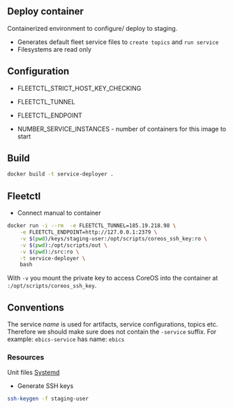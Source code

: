 ## Deploy container
Containerized environment to configure/ deploy to staging.

* Generates default fleet service files to `create topics` and `run service`
* Filesystems are read only

## Configuration
* FLEETCTL_STRICT_HOST_KEY_CHECKING
* FLEETCTL_TUNNEL
* FLEETCTL_ENDPOINT

* NUMBER_SERVICE_INSTANCES - number of containers for this image to start

## Build
~~~bash
docker build -t service-deployer .
~~~
## Fleetctl

* Connect manual to container
~~~bash
docker run -i --rm  -e FLEETCTL_TUNNEL=185.19.218.98 \
    -e FLEETCTL_ENDPOINT=http://127.0.0.1:2379 \
    -v $(pwd)/keys/staging-user:/opt/scripts/coreos_ssh_key:ro \
    -v $(pwd):/opt/scripts/out \
    -v $(pwd):/src:ro \
    -t service-deployer \
    bash
~~~
With `-v` you mount the private key to access CoreOS into the container at `:/opt/scripts/coreos_ssh_key`.

 
## Conventions
The service *name* is used for artifacts, service configurations, topics etc. Therefore we should make sure does not contain the `-service` suffix. For example: `ebics-service` has name: `ebics`

### Resources
Unit files [Systemd](http://www.freedesktop.org/software/systemd/man/systemd.unit.html)

* Generate SSH keys
~~~bash
ssh-keygen -f staging-user
~~~
